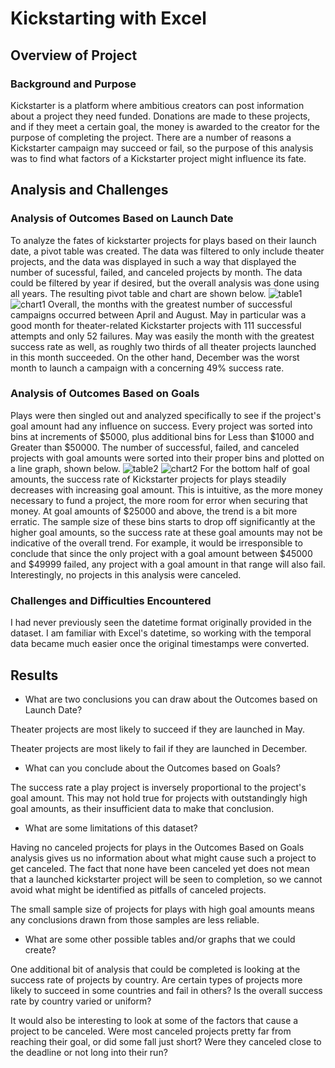 # Kickstarting with Excel

## Overview of Project

### Background and Purpose

Kickstarter is a platform where ambitious creators can post information about a project they need funded. Donations are made to these projects, and if they meet a certain goal, the money is awarded to the creator for the purpose of completing the project. There are a number of reasons a Kickstarter campaign may succeed or fail, so the purpose of this analysis was to find what factors of a Kickstarter project might influence its fate.

## Analysis and Challenges

### Analysis of Outcomes Based on Launch Date

To analyze the fates of kickstarter projects for plays based on their launch date, a pivot table was created. The data was filtered to only include theater projects, and the data was displayed in such a way that displayed the number of sucessful, failed, and canceled projects by month. The data could be filtered by year if desired, but the overall analysis was done using all years. The resulting pivot table and chart are shown below.
![table1](resources/Launch_Date_Table)
![chart1](resources/Theater_Outcome_vs_Launch)
Overall, the months with the greatest number of successful campaigns occurred between April and August. May in particular was a good month for theater-related Kickstarter projects with 111 successful attempts and only 52 failures. May was easily the month with the greatest success rate as well, as roughly two thirds of all theater projects launched in this month succeeded. On the other hand, December was the worst month to launch a campaign with a concerning 49% success rate.

### Analysis of Outcomes Based on Goals

Plays were then singled out and analyzed specifically to see if the project's goal amount had any influence on success. Every project was sorted into bins at increments of $5000, plus additional bins for Less than $1000 and Greater than $50000. The number of successful, failed, and canceled projects with goal amounts were sorted into their proper bins and plotted on a line graph, shown below.
![table2](resources/Goals_Table)
![chart2](resources/Outcomes_vs_Goals)
For the bottom half of goal amounts, the success rate of Kickstarter projects for plays steadily decreases with increasing goal amount. This is intuitive, as the more money necessary to fund a project, the more room for error when securing that money. At goal amounts of $25000 and above, the trend is a bit more erratic. The sample size of these bins starts to drop off significantly at the higher goal amounts, so the success rate at these goal amounts may not be indicative of the overall trend. For example, it would be irresponsible to conclude that since the only project with a goal amount between $45000 and $49999 failed, any project with a goal amount in that range will also fail. Interestingly, no projects in this analysis were canceled.

### Challenges and Difficulties Encountered

I had never previously seen the datetime format originally provided in the dataset. I am familiar with Excel's datetime, so working with the temporal data became much easier once the original timestamps were converted.

## Results

- What are two conclusions you can draw about the Outcomes based on Launch Date?

Theater projects are most likely to succeed if they are launched in May.

Theater projects are most likely to fail if they are launched in December.

- What can you conclude about the Outcomes based on Goals?

The success rate a play project is inversely proportional to the project's goal amount. This may not hold true for projects with outstandingly high goal amounts, as their insufficient data to make that conclusion.

- What are some limitations of this dataset?

Having no canceled projects for plays in the Outcomes Based on Goals analysis gives us no information about what might cause such a project to get canceled. The fact that none have been canceled yet does not mean that a launched kickstarter project will be seen to completion, so we cannot avoid what might be identified as pitfalls of canceled projects.

The small sample size of projects for plays with high goal amounts means any conclusions drawn from those samples are less reliable.

- What are some other possible tables and/or graphs that we could create?

One additional bit of analysis that could be completed is looking at the success rate of projects by country. Are certain types of projects more likely to succeed in some countries and fail in others? Is the overall success rate by country varied or uniform?

It would also be interesting to look at some of the factors that cause a project to be canceled. Were most canceled projects pretty far from reaching their goal, or did some fall just short? Were they canceled close to the deadline or not long into their run?
